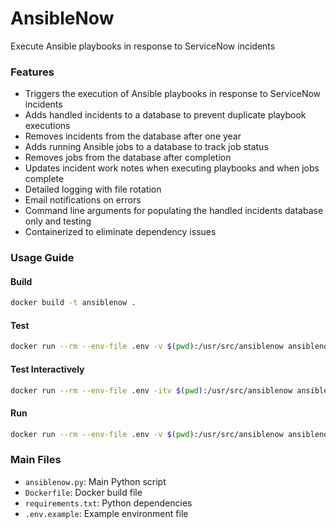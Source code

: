 AnsibleNow
===========
Execute Ansible playbooks in response to ServiceNow incidents

### Features
- Triggers the execution of Ansible playbooks in response to ServiceNow incidents
- Adds handled incidents to a database to prevent duplicate playbook executions
- Removes incidents from the database after one year
- Adds running Ansible jobs to a database to track job status
- Removes jobs from the database after completion
- Updates incident work notes when executing playbooks and when jobs complete
- Detailed logging with file rotation
- Email notifications on errors
- Command line arguments for populating the handled incidents database only and testing
- Containerized to eliminate dependency issues
### Usage Guide
#### Build
```sh
docker build -t ansiblenow .
```
#### Test
```sh
docker run --rm --env-file .env -v $(pwd):/usr/src/ansiblenow ansiblenow python ansiblenow.py --test
```
#### Test Interactively
```sh
docker run --rm --env-file .env -itv $(pwd):/usr/src/ansiblenow ansiblenow /bin/bash
```
#### Run
```sh
docker run --rm --env-file .env -v $(pwd):/usr/src/ansiblenow ansiblenow
```

### Main Files
- `ansiblenow.py`: Main Python script
- `Dockerfile`: Docker build file
- `requirements.txt`: Python dependencies
- `.env.example`: Example environment file
